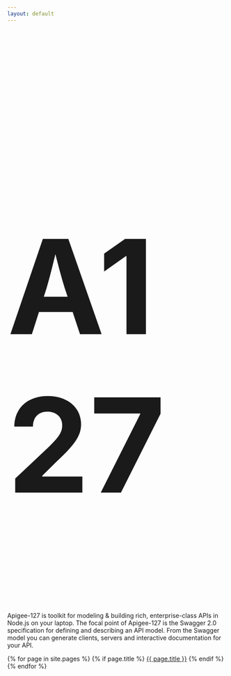 ```yaml
---
layout: default
---
```


<h1 style="font-size: 300px">A127</h1>

Apigee-127 is toolkit for modeling & building rich, enterprise-class APIs in Node.js on your laptop. The focal point of Apigee-127 is the Swagger 2.0 specification for defining and describing an API model. From the Swagger model you can generate clients, servers and interactive documentation for your API.


{% for page in site.pages %}
  {% if page.title %}
  <a class="page-link" href="{{ page.url | prepend: site.baseurl }}">{{ page.title }}</a>
  {% endif %}
{% endfor %}